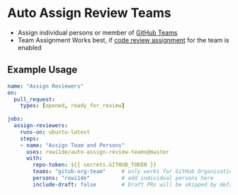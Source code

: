 
# Auto Assign Review Teams
- Assign individual persons or member of [GitHub Teams](https://help.github.com/en/github/setting-up-and-managing-organizations-and-teams/organizing-members-into-teams) 
- Team Assignment Works best, if [code review assignment](https://help.github.com/en/github/setting-up-and-managing-organizations-and-teams/managing-code-review-assignment-for-your-team) for the team is enabled

## Example Usage
```yaml
name: "Assign Reviewers"
on:  
  pull_request:
    types: [opened, ready_for_review]
     
jobs:
  assign-reviewers:
    runs-on: ubuntu-latest
    steps:
    - name: "Assign Team and Persons"
      uses: rowi1de/auto-assign-review-teams@master
      with:
        repo-token: ${{ secrets.GITHUB_TOKEN }}
        teams: "gitub-org-team"     # only works for GitHub Organisation/Teams
        persons: "rowi1de"          # add individual persons here 
        include-draft: false        # Draft PRs will be skipped by default, enable if you need it 
````